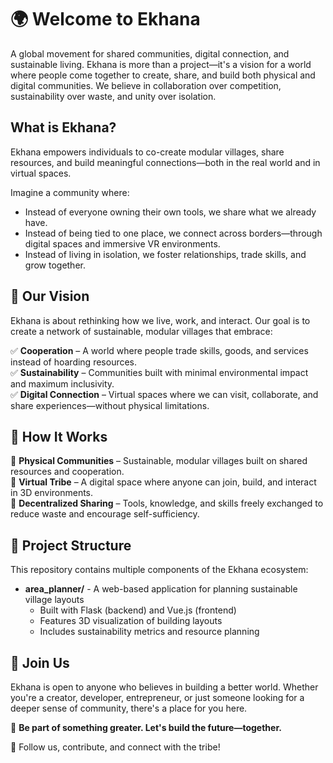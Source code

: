 # 🌍 Welcome to Ekhana

A global movement for shared communities, digital connection, and sustainable living.
Ekhana is more than a project—it's a vision for a world where people come together to create, share, and build both physical and digital communities. We believe in collaboration over competition, sustainability over waste, and unity over isolation.

## What is Ekhana?

Ekhana empowers individuals to co-create modular villages, share resources, and build meaningful connections—both in the real world and in virtual spaces.

Imagine a community where:

- Instead of everyone owning their own tools, we share what we already have.
- Instead of being tied to one place, we connect across borders—through digital spaces and immersive VR environments.
- Instead of living in isolation, we foster relationships, trade skills, and grow together.

## 🌱 Our Vision

Ekhana is about rethinking how we live, work, and interact. Our goal is to create a network of sustainable, modular villages that embrace:

✅ **Cooperation** – A world where people trade skills, goods, and services instead of hoarding resources.  
✅ **Sustainability** – Communities built with minimal environmental impact and maximum inclusivity.  
✅ **Digital Connection** – Virtual spaces where we can visit, collaborate, and share experiences—without physical limitations.

## 🏡 How It Works

🔹 **Physical Communities** – Sustainable, modular villages built on shared resources and cooperation.  
🔹 **Virtual Tribe** – A digital space where anyone can join, build, and interact in 3D environments.  
🔹 **Decentralized Sharing** – Tools, knowledge, and skills freely exchanged to reduce waste and encourage self-sufficiency.

## 📂 Project Structure

This repository contains multiple components of the Ekhana ecosystem:

- **area_planner/** - A web-based application for planning sustainable village layouts
  - Built with Flask (backend) and Vue.js (frontend)
  - Features 3D visualization of building layouts
  - Includes sustainability metrics and resource planning

## 🤝 Join Us

Ekhana is open to anyone who believes in building a better world. Whether you're a creator, developer, entrepreneur, or just someone looking for a deeper sense of community, there's a place for you here.

🌟 **Be part of something greater. Let's build the future—together.**

📌 Follow us, contribute, and connect with the tribe!
